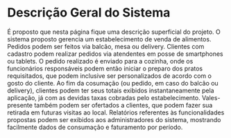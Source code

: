 Descrição Geral do Sistema
=============

É proposto que nesta página fique uma descrição superficial do projeto.
O sistema proposto gerencia um estabelecimento de venda de alimentos. Pedidos podem ser feitos via balcão, mesa ou delivery. Clientes com cadastro podem realizar pedidos via atendentes em posse de smartphones ou tablets. O pedido realizado é enviado para a cozinha, onde os funcionários responsáveis podem então iniciar o preparo dos pratos requisitados, que podem inclusive ser personalizados de acordo com o gosto do cliente. Ao fim da cosumação (ou pedido, em caso do balcão ou delivery), clientes podem ter seus totais exibidos instantaneamente pela aplicação, já com as devidas taxas cobradas pelo estabelecimento. Vales-presente também podem ser ofertados a clientes, que podem fazer sua retirada em futuras visitas ao local. Relatórios referentes às funcionalidades propostas podem ser exibidos aos administradores do sistema, mostrando facilmente dados de consumação e faturamento por período.
